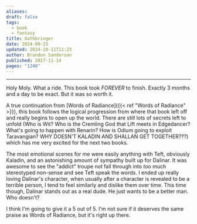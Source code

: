 ```yaml
---
aliases: 
draft: false
tags:
  - book
  - fantasy
title: Oathbringer
date: 2024-09-15
updated: 2024-10-11T11:23
author: Brandon Sanderson
published: 2017-11-14
pages: "1248"
---
```


-------------------------------------------------------------------------------

Holy Moly. What a ride. This book took *FOREVER* to finish. Exactly 3 months and a day to be exact. But it was so worth it.

A true continuation from [Words of Radiance]({{< ref "Words of Radiance" >}}), this book follows the logical progression from where that book left off and really begins to open up the world. There are still lots of secrets left to unfold (Who is Wit? Who is the Cremling God that Lift meets in Edgedancer? What's going to happen with Renarin? How is Odium going to exploit Taravangian? WHY DOESN'T KALADIN AND SHALLAN GET TOGETHER???) which has me very excited for the next two books.

The most emotional scenes for me were easily anything with Teft, obviously Kaladin, and an astonishing amount of sympathy built up for Dalinar. It was awesome to see the "addict" troupe not fall through into *too* much stereotyped non-sense and see Teft speak the words. I ended up really loving Dalinar's character, when usually after a character is revealed to be a terrible person, I tend to feel similarly and dislike them over time. This time though, Dalinar stands out as a real dude. He just wants to be a better man. Who doesn't?

I think I'm going to give it a 5 out of 5. I'm not sure if it deserves the same praise as Words of Radiance, but it's right up there. 

